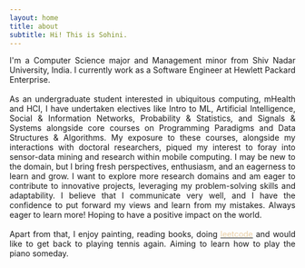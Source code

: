 ```yaml
---
layout: home
title: about
subtitle: Hi! This is Sohini.
---
```


<!-- ###  -->

<p style='text-align: justify;'>
    I'm a Computer Science major and Management minor from Shiv Nadar University, India. 
    I currently work as a Software Engineer at Hewlett Packard Enterprise. 
    <br>
    <br>
    As an undergraduate student interested in ubiquitous computing, mHealth and HCI, I have undertaken electives like Intro to ML, Artificial Intelligence, Social & Information Networks, Probability & Statistics, and Signals & Systems alongside core courses on Programming Paradigms and Data Structures & Algorithms. My exposure to these courses, alongside my interactions with doctoral researchers, piqued my interest to foray into sensor-data mining and research within mobile computing.
    I may be new to the domain, but I bring fresh perspectives, enthusiasm, and an eagerness to learn and grow. I want to explore more research domains and am eager to contribute to innovative projects, leveraging my problem-solving skills and adaptability. I believe that I communicate very well, and I have the confidence to put forward my views and learn from my mistakes. Always eager to learn more! Hoping to have a positive impact on the world.
    <br>
    <br>
    Apart from that, I enjoy painting, reading books, doing <a href="https://leetcode.com/sohinibhattacharya/"><span style="color: #eacfa5;">leetcode</span></a> and would like to get back to playing tennis again. Aiming to learn how to play the piano someday. 
</p>
<!-- To be honest, I'm having some trouble remembering right now, so why don't you just watch [my movie](https://en.wikipedia.org/wiki/The_Princess_Bride_%28film%29) and it will answer **all** your questions.
 -->


